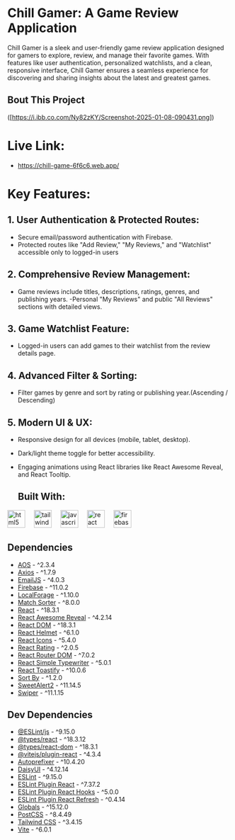 # Chill Gamer: A Game Review Application

Chill Gamer is a sleek and user-friendly game review application designed for gamers to explore, review, and manage their favorite games. With features like user authentication, personalized watchlists, and a clean, responsive interface, Chill Gamer ensures a seamless experience for discovering and sharing insights about the latest and greatest games.


## Bout This Project

([https://i.ibb.co.com/Ny82zKY/Screenshot-2025-01-08-090431.png])




# Live Link:  
- https://chill-game-6f6c6.web.app/
#

# Key Features: 

## 1. User Authentication & Protected Routes:
- Secure email/password authentication with Firebase.
- Protected routes like "Add Review," "My Reviews," and "Watchlist" accessible only to logged-in users

## 2. Comprehensive Review Management:
- Game reviews include titles, descriptions, ratings, genres, and publishing years.
-Personal "My Reviews" and public "All Reviews" sections with detailed views.

## 3. Game Watchlist Feature:
- Logged-in users can add games to their watchlist from the review details page.

## 4. Advanced Filter & Sorting:
- Filter games by genre and sort by rating or publishing year.(Ascending / Descending)

## 5. Modern UI & UX:
- Responsive design for all devices (mobile, tablet, desktop).
- Dark/light theme toggle for better accessibility.
- Engaging animations using React libraries like React Awesome Reveal, and React Tooltip.



  ## Built With:

<div align="left">
  <img src="https://cdn.jsdelivr.net/gh/devicons/devicon/icons/html5/html5-original.svg" height="40" alt="html5 logo"  />
  <img width="12" />
  <img src="https://cdn.jsdelivr.net/gh/devicons/devicon/icons/tailwindcss/tailwindcss-original-wordmark.svg" height="40" alt="tailwindcss logo"  />
  <img width="12" />
  <img src="https://cdn.jsdelivr.net/gh/devicons/devicon/icons/javascript/javascript-original.svg" height="40" alt="javascript logo"  />
  <img width="12" />
  <img src="https://cdn.jsdelivr.net/gh/devicons/devicon/icons/react/react-original.svg" height="40" alt="react logo"  />
  <img width="12" />
  <img src="https://cdn.jsdelivr.net/gh/devicons/devicon/icons/firebase/firebase-plain.svg" height="40" alt="firebase logo"  />
</div>


## Dependencies

- [AOS](https://github.com/michalsnik/aos) - ^2.3.4
- [Axios](https://github.com/axios/axios) - ^1.7.9
- [EmailJS](https://github.com/emailjs-com/emailjs-sdk) - ^4.0.3
- [Firebase](https://github.com/firebase/firebase-js-sdk) - ^11.0.2
- [LocalForage](https://github.com/localForage/localForage) - ^1.10.0
- [Match Sorter](https://github.com/kentcdodds/match-sorter) - ^8.0.0
- [React](https://github.com/facebook/react) - ^18.3.1
- [React Awesome Reveal](https://github.com/dennismorello/react-awesome-reveal) - ^4.2.14
- [React DOM](https://github.com/facebook/react) - ^18.3.1
- [React Helmet](https://github.com/nfl/react-helmet) - ^6.1.0
- [React Icons](https://github.com/react-icons/react-icons) - ^5.4.0
- [React Rating](https://github.com/dreyescat/react-rating) - ^2.0.5
- [React Router DOM](https://github.com/remix-run/react-router) - ^7.0.2
- [React Simple Typewriter](https://github.com/tom-sherman/react-simple-typewriter) - ^5.0.1
- [React Toastify](https://github.com/fkhadra/react-toastify) - ^10.0.6
- [Sort By](https://github.com/kvnneff/sort-by) - ^1.2.0
- [SweetAlert2](https://github.com/sweetalert2/sweetalert2) - ^11.14.5
- [Swiper](https://github.com/nolimits4web/swiper) - ^11.1.15




## Dev Dependencies

- [@ESLint/js](https://github.com/eslint/eslint) - ^9.15.0
- [@types/react](https://github.com/DefinitelyTyped/DefinitelyTyped/tree/master/types/react) - ^18.3.12
- [@types/react-dom](https://github.com/DefinitelyTyped/DefinitelyTyped/tree/master/types/react-dom) - ^18.3.1
- [@vitejs/plugin-react](https://github.com/vitejs/vite/tree/main/packages/plugin-react) - ^4.3.4
- [Autoprefixer](https://github.com/postcss/autoprefixer) - ^10.4.20
- [DaisyUI](https://github.com/saadeghi/daisyui) - ^4.12.14
- [ESLint](https://github.com/eslint/eslint) - ^9.15.0
- [ESLint Plugin React](https://github.com/jsx-eslint/eslint-plugin-react) - ^7.37.2
- [ESLint Plugin React Hooks](https://github.com/facebook/react/tree/main/packages/eslint-plugin-react-hooks) - ^5.0.0
- [ESLint Plugin React Refresh](https://github.com/vitejs/vite-plugin-react/tree/main/packages/react-refresh) - ^0.4.14
- [Globals](https://github.com/sindresorhus/globals) - ^15.12.0
- [PostCSS](https://github.com/postcss/postcss) - ^8.4.49
- [Tailwind CSS](https://github.com/tailwindlabs/tailwindcss) - ^3.4.15
- [Vite](https://github.com/vitejs/vite) - ^6.0.1

